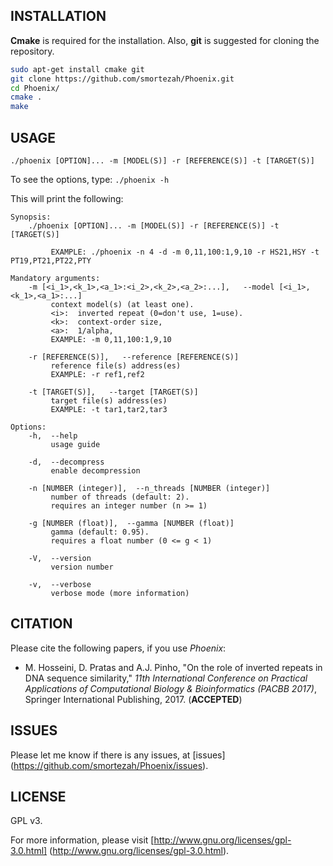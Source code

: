 ## INSTALLATION
**Cmake** is required for the installation. Also, **git** is suggested for cloning the repository.
```bash
sudo apt-get install cmake git
git clone https://github.com/smortezah/Phoenix.git
cd Phoenix/
cmake .
make
```

## USAGE
```commandline
./phoenix [OPTION]... -m [MODEL(S)] -r [REFERENCE(S)] -t [TARGET(S)]
```
To see the options, type:
`./phoenix -h`

This will print the following:
```commandline
Synopsis:
    ./phoenix [OPTION]... -m [MODEL(S)] -r [REFERENCE(S)] -t [TARGET(S)]
    
         EXAMPLE: ./phoenix -n 4 -d -m 0,11,100:1,9,10 -r HS21,HSY -t PT19,PT21,PT22,PTY
         
Mandatory arguments:
    -m [<i_1>,<k_1>,<a_1>:<i_2>,<k_2>,<a_2>:...],   --model [<i_1>,<k_1>,<a_1>:...]
         context model(s) (at least one).
         <i>:  inverted repeat (0=don't use, 1=use).
         <k>:  context-order size,
         <a>:  1/alpha,
         EXAMPLE: -m 0,11,100:1,9,10

    -r [REFERENCE(S)],   --reference [REFERENCE(S)]
         reference file(s) address(es)
         EXAMPLE: -r ref1,ref2

    -t [TARGET(S)],   --target [TARGET(S)]
         target file(s) address(es)
         EXAMPLE: -t tar1,tar2,tar3

Options:
    -h,  --help
         usage guide

    -d,  --decompress
         enable decompression

    -n [NUMBER (integer)],  --n_threads [NUMBER (integer)]
         number of threads (default: 2).
         requires an integer number (n >= 1)

    -g [NUMBER (float)],  --gamma [NUMBER (float)]
         gamma (default: 0.95).
         requires a float number (0 <= g < 1)

    -V,  --version
         version number

    -v,  --verbose
         verbose mode (more information)
```

## CITATION
Please cite the following papers, if you use <i>Phoenix</i>:
* M. Hosseini, D. Pratas and A.J. Pinho, "On the role of inverted repeats in DNA sequence similarity," *11th International Conference on Practical Applications of Computational Biology & Bioinformatics (PACBB 2017)*, Springer International Publishing, 2017. (**ACCEPTED**)

## ISSUES
Please let me know if there is any issues, at [issues]
(https://github.com/smortezah/Phoenix/issues).

## LICENSE
GPL v3.

For more information, please visit
[http://www.gnu.org/licenses/gpl-3.0.html]
(http://www.gnu.org/licenses/gpl-3.0.html).
